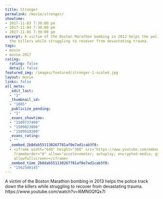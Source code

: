 ```yaml
---
title: Stronger
permalink: /movie/stronger/
showtime:
- 2017-11-03 7:30:00 pm
- 2017-11-04 7:30:00 pm
- 2017-11-05 7:30:00 pm
excerpt: A victim of the Boston Marathon bombing in 2013 helps the police track down
  the killers while struggling to recover from devastating trauma.
tags:
- movie
- movie-2017
rating:
  rating: false
  detail: false
featured_img: /images/featured/stronger-1-scaled.jpg
layout: movie
links: false
all_meta:
  _edit_last:
  - "1"
  _thumbnail_id:
  - "1085"
  _publicize_pending:
  - "1"
  _evans_showtime:
  - "1509737400"
  - "1509823800"
  - "1509910200"
  _evans_rating:
  - ""
  _oembed_2b8dab551130267781af0e7ad1cab3f8:
  - <iframe width="640" height="360" src="https://www.youtube.com/embed/I6MN0QfQx7I?feature=oembed"
    frameborder="0" allow="accelerometer; autoplay; encrypted-media; gyroscope; picture-in-picture"
    allowfullscreen></iframe>
  _oembed_time_2b8dab551130267781af0e7ad1cab3f8:
  - "1562548145"
---
```


<div class="overview" dir="auto">A victim of the Boston Marathon bombing in 2013 helps the police track down the killers while struggling to recover from devastating trauma. https://www.youtube.com/watch?v=I6MN0QfQx7I </div>